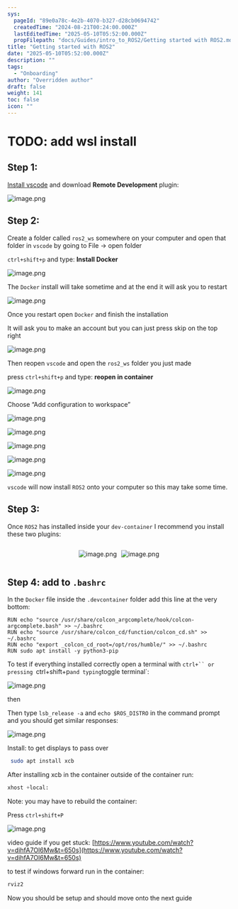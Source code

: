 ```yaml
---
sys:
  pageId: "89e0a78c-4e2b-4070-b327-d28cb0694742"
  createdTime: "2024-08-21T00:24:00.000Z"
  lastEditedTime: "2025-05-10T05:52:00.000Z"
  propFilepath: "docs/Guides/intro_to_ROS2/Getting started with ROS2.md"
title: "Getting started with ROS2"
date: "2025-05-10T05:52:00.000Z"
description: ""
tags:
  - "Onboarding"
author: "Overridden author"
draft: false
weight: 141
toc: false
icon: ""
---
```


# TODO: add wsl install

## Step 1:

[Install vscode](https://code.visualstudio.com/download) and download **Remote Development** plugin:

![image.png](https://prod-files-secure.s3.us-west-2.amazonaws.com/d518164a-d88e-44d1-a4ee-3adb3bd8bce0/efb52993-1881-4a40-b95e-6f020334f022/image.png?X-Amz-Algorithm=AWS4-HMAC-SHA256&X-Amz-Content-Sha256=UNSIGNED-PAYLOAD&X-Amz-Credential=ASIAZI2LB466WDBZZHZE%2F20250623%2Fus-west-2%2Fs3%2Faws4_request&X-Amz-Date=20250623T061423Z&X-Amz-Expires=3600&X-Amz-Security-Token=IQoJb3JpZ2luX2VjEBUaCXVzLXdlc3QtMiJHMEUCIHigWeeGH5nrTnfhDYHwxImRDsWvleiEwxSuLI3zIwEcAiEA2FHFG3tPR8Ud3BGy7XF0vJtCw1lJ89ha9azG8HCbQYcqiAQI%2Fv%2F%2F%2F%2F%2F%2F%2F%2F%2F%2FARAAGgw2Mzc0MjMxODM4MDUiDAoHgd5Tpnp8dsOChyrcAxhj2bwPD5idl7%2FQOo3Vq2z%2F2tchL1hyL4ayT3q0bc8dpWDYhi5wymHCjItIow%2FmbvH2wIl3aiqSV4p5hiQ1e4aY36SDxmdwkkfKowTJegy%2F4ERy5t24nScHBBlevbkAOF2Evh8K%2BVZheg6OfKj1YmNo4ywx6pp2RAJIRk1iQW69j3cT3jy5b9TAxBHJwncUouZY2ZFcXbgqhN2bZAi5S7e4wPW8pLCMhBiGVISvmA721Jah3oHO1uABmIyJN7eVsmi%2FW3tGMIKNN4VbWo4E5RkVCeNYfTXEtsi%2FnA%2FFtFAff%2FI9eaghS5BrgXnjYfU%2FpIN5ERnYNlogNeVMkUJekbipTMaaimZzwzN1f1p9tF5205R3weOatjBetkGtKfeVdvW2vbDQj6sEXdxByKJupmTWlv5VEWioBB96MAxBuVqdEm2KlxCk1Q8eL3e9UeMq%2Ba%2F8LVVK1zZNOxZFDU%2FtG73JSDyJwYiBmGpcbNFg8ze7cywLLsErLZ44iXLrOo1LQ5tDF99iZYntshcPyvmYs5OEoHj8r4y%2FoRfCmPUqyE0x04xMS20PKunoERcZnVAPWOsJz2btgGP10IwGaHinV%2B43u0nnWkhgD8%2F4qIzIezDngrmA2EXkylmWAXjqMIOv48IGOqUBDydPBSc4V8nim4jHQxsJQxlExlSOJcsovSRIk8qaJ%2F7ks7svWSVYqj3uVBkXxnlWw%2FyOj25a6v8RnxUDLyWvvmkB%2FdoxEFMMMHyfBY9tNO3Bmyhi3kaCuN6zwrDifg0byBIwUwvWJb36j4IqjK1q6IZcVWzpC7sq%2FK06kyUVrvkzVrXU78xzTNR9llSJ25YAnzCUsk5COsI3E7yCv0ZxQSLeF%2Bed&X-Amz-Signature=0a918525cef90882447646dc49cc01394472e16976c79fff0825fed732ca2ec2&X-Amz-SignedHeaders=host&x-amz-checksum-mode=ENABLED&x-id=GetObject)

## Step 2:

Create a folder called `ros2_ws` somewhere on your computer and open that folder in `vscode` by going to File → open folder 

`ctrl+shift+p` and type: **Install Docker**

![image.png](https://prod-files-secure.s3.us-west-2.amazonaws.com/d518164a-d88e-44d1-a4ee-3adb3bd8bce0/2269dc0e-1cd5-47ff-bceb-c04ad9b2eab0/image.png?X-Amz-Algorithm=AWS4-HMAC-SHA256&X-Amz-Content-Sha256=UNSIGNED-PAYLOAD&X-Amz-Credential=ASIAZI2LB466WDBZZHZE%2F20250623%2Fus-west-2%2Fs3%2Faws4_request&X-Amz-Date=20250623T061423Z&X-Amz-Expires=3600&X-Amz-Security-Token=IQoJb3JpZ2luX2VjEBUaCXVzLXdlc3QtMiJHMEUCIHigWeeGH5nrTnfhDYHwxImRDsWvleiEwxSuLI3zIwEcAiEA2FHFG3tPR8Ud3BGy7XF0vJtCw1lJ89ha9azG8HCbQYcqiAQI%2Fv%2F%2F%2F%2F%2F%2F%2F%2F%2F%2FARAAGgw2Mzc0MjMxODM4MDUiDAoHgd5Tpnp8dsOChyrcAxhj2bwPD5idl7%2FQOo3Vq2z%2F2tchL1hyL4ayT3q0bc8dpWDYhi5wymHCjItIow%2FmbvH2wIl3aiqSV4p5hiQ1e4aY36SDxmdwkkfKowTJegy%2F4ERy5t24nScHBBlevbkAOF2Evh8K%2BVZheg6OfKj1YmNo4ywx6pp2RAJIRk1iQW69j3cT3jy5b9TAxBHJwncUouZY2ZFcXbgqhN2bZAi5S7e4wPW8pLCMhBiGVISvmA721Jah3oHO1uABmIyJN7eVsmi%2FW3tGMIKNN4VbWo4E5RkVCeNYfTXEtsi%2FnA%2FFtFAff%2FI9eaghS5BrgXnjYfU%2FpIN5ERnYNlogNeVMkUJekbipTMaaimZzwzN1f1p9tF5205R3weOatjBetkGtKfeVdvW2vbDQj6sEXdxByKJupmTWlv5VEWioBB96MAxBuVqdEm2KlxCk1Q8eL3e9UeMq%2Ba%2F8LVVK1zZNOxZFDU%2FtG73JSDyJwYiBmGpcbNFg8ze7cywLLsErLZ44iXLrOo1LQ5tDF99iZYntshcPyvmYs5OEoHj8r4y%2FoRfCmPUqyE0x04xMS20PKunoERcZnVAPWOsJz2btgGP10IwGaHinV%2B43u0nnWkhgD8%2F4qIzIezDngrmA2EXkylmWAXjqMIOv48IGOqUBDydPBSc4V8nim4jHQxsJQxlExlSOJcsovSRIk8qaJ%2F7ks7svWSVYqj3uVBkXxnlWw%2FyOj25a6v8RnxUDLyWvvmkB%2FdoxEFMMMHyfBY9tNO3Bmyhi3kaCuN6zwrDifg0byBIwUwvWJb36j4IqjK1q6IZcVWzpC7sq%2FK06kyUVrvkzVrXU78xzTNR9llSJ25YAnzCUsk5COsI3E7yCv0ZxQSLeF%2Bed&X-Amz-Signature=67356c3fe523f5ed13cc2b73c5fdd6faa348d44ecdad613ec1911bf74b9476a4&X-Amz-SignedHeaders=host&x-amz-checksum-mode=ENABLED&x-id=GetObject)

The `Docker` install will take sometime and at the end it will ask you to restart

![image.png](https://prod-files-secure.s3.us-west-2.amazonaws.com/d518164a-d88e-44d1-a4ee-3adb3bd8bce0/ed233f78-be33-4b1f-b89c-9c346c0e961e/image.png?X-Amz-Algorithm=AWS4-HMAC-SHA256&X-Amz-Content-Sha256=UNSIGNED-PAYLOAD&X-Amz-Credential=ASIAZI2LB466WDBZZHZE%2F20250623%2Fus-west-2%2Fs3%2Faws4_request&X-Amz-Date=20250623T061423Z&X-Amz-Expires=3600&X-Amz-Security-Token=IQoJb3JpZ2luX2VjEBUaCXVzLXdlc3QtMiJHMEUCIHigWeeGH5nrTnfhDYHwxImRDsWvleiEwxSuLI3zIwEcAiEA2FHFG3tPR8Ud3BGy7XF0vJtCw1lJ89ha9azG8HCbQYcqiAQI%2Fv%2F%2F%2F%2F%2F%2F%2F%2F%2F%2FARAAGgw2Mzc0MjMxODM4MDUiDAoHgd5Tpnp8dsOChyrcAxhj2bwPD5idl7%2FQOo3Vq2z%2F2tchL1hyL4ayT3q0bc8dpWDYhi5wymHCjItIow%2FmbvH2wIl3aiqSV4p5hiQ1e4aY36SDxmdwkkfKowTJegy%2F4ERy5t24nScHBBlevbkAOF2Evh8K%2BVZheg6OfKj1YmNo4ywx6pp2RAJIRk1iQW69j3cT3jy5b9TAxBHJwncUouZY2ZFcXbgqhN2bZAi5S7e4wPW8pLCMhBiGVISvmA721Jah3oHO1uABmIyJN7eVsmi%2FW3tGMIKNN4VbWo4E5RkVCeNYfTXEtsi%2FnA%2FFtFAff%2FI9eaghS5BrgXnjYfU%2FpIN5ERnYNlogNeVMkUJekbipTMaaimZzwzN1f1p9tF5205R3weOatjBetkGtKfeVdvW2vbDQj6sEXdxByKJupmTWlv5VEWioBB96MAxBuVqdEm2KlxCk1Q8eL3e9UeMq%2Ba%2F8LVVK1zZNOxZFDU%2FtG73JSDyJwYiBmGpcbNFg8ze7cywLLsErLZ44iXLrOo1LQ5tDF99iZYntshcPyvmYs5OEoHj8r4y%2FoRfCmPUqyE0x04xMS20PKunoERcZnVAPWOsJz2btgGP10IwGaHinV%2B43u0nnWkhgD8%2F4qIzIezDngrmA2EXkylmWAXjqMIOv48IGOqUBDydPBSc4V8nim4jHQxsJQxlExlSOJcsovSRIk8qaJ%2F7ks7svWSVYqj3uVBkXxnlWw%2FyOj25a6v8RnxUDLyWvvmkB%2FdoxEFMMMHyfBY9tNO3Bmyhi3kaCuN6zwrDifg0byBIwUwvWJb36j4IqjK1q6IZcVWzpC7sq%2FK06kyUVrvkzVrXU78xzTNR9llSJ25YAnzCUsk5COsI3E7yCv0ZxQSLeF%2Bed&X-Amz-Signature=4549fafa33cfff6512cf5f58601d38c26ec43a7975b99f92d167033197fe690f&X-Amz-SignedHeaders=host&x-amz-checksum-mode=ENABLED&x-id=GetObject)

Once you restart open `Docker` and finish the installation

It will ask you to make an account but you can just press skip on the top right

![image.png](https://prod-files-secure.s3.us-west-2.amazonaws.com/d518164a-d88e-44d1-a4ee-3adb3bd8bce0/21010ad9-1659-4fd9-9f59-9932a09b2a3d/image.png?X-Amz-Algorithm=AWS4-HMAC-SHA256&X-Amz-Content-Sha256=UNSIGNED-PAYLOAD&X-Amz-Credential=ASIAZI2LB466WDBZZHZE%2F20250623%2Fus-west-2%2Fs3%2Faws4_request&X-Amz-Date=20250623T061423Z&X-Amz-Expires=3600&X-Amz-Security-Token=IQoJb3JpZ2luX2VjEBUaCXVzLXdlc3QtMiJHMEUCIHigWeeGH5nrTnfhDYHwxImRDsWvleiEwxSuLI3zIwEcAiEA2FHFG3tPR8Ud3BGy7XF0vJtCw1lJ89ha9azG8HCbQYcqiAQI%2Fv%2F%2F%2F%2F%2F%2F%2F%2F%2F%2FARAAGgw2Mzc0MjMxODM4MDUiDAoHgd5Tpnp8dsOChyrcAxhj2bwPD5idl7%2FQOo3Vq2z%2F2tchL1hyL4ayT3q0bc8dpWDYhi5wymHCjItIow%2FmbvH2wIl3aiqSV4p5hiQ1e4aY36SDxmdwkkfKowTJegy%2F4ERy5t24nScHBBlevbkAOF2Evh8K%2BVZheg6OfKj1YmNo4ywx6pp2RAJIRk1iQW69j3cT3jy5b9TAxBHJwncUouZY2ZFcXbgqhN2bZAi5S7e4wPW8pLCMhBiGVISvmA721Jah3oHO1uABmIyJN7eVsmi%2FW3tGMIKNN4VbWo4E5RkVCeNYfTXEtsi%2FnA%2FFtFAff%2FI9eaghS5BrgXnjYfU%2FpIN5ERnYNlogNeVMkUJekbipTMaaimZzwzN1f1p9tF5205R3weOatjBetkGtKfeVdvW2vbDQj6sEXdxByKJupmTWlv5VEWioBB96MAxBuVqdEm2KlxCk1Q8eL3e9UeMq%2Ba%2F8LVVK1zZNOxZFDU%2FtG73JSDyJwYiBmGpcbNFg8ze7cywLLsErLZ44iXLrOo1LQ5tDF99iZYntshcPyvmYs5OEoHj8r4y%2FoRfCmPUqyE0x04xMS20PKunoERcZnVAPWOsJz2btgGP10IwGaHinV%2B43u0nnWkhgD8%2F4qIzIezDngrmA2EXkylmWAXjqMIOv48IGOqUBDydPBSc4V8nim4jHQxsJQxlExlSOJcsovSRIk8qaJ%2F7ks7svWSVYqj3uVBkXxnlWw%2FyOj25a6v8RnxUDLyWvvmkB%2FdoxEFMMMHyfBY9tNO3Bmyhi3kaCuN6zwrDifg0byBIwUwvWJb36j4IqjK1q6IZcVWzpC7sq%2FK06kyUVrvkzVrXU78xzTNR9llSJ25YAnzCUsk5COsI3E7yCv0ZxQSLeF%2Bed&X-Amz-Signature=bbb6d5779ba059185457d64617bd37d9d666ec695d706bbdc5319033dfecdd03&X-Amz-SignedHeaders=host&x-amz-checksum-mode=ENABLED&x-id=GetObject)

Then reopen `vscode` and open the `ros2_ws` folder you just made

press `ctrl+shift+p` and type: **reopen in container**

![image.png](https://prod-files-secure.s3.us-west-2.amazonaws.com/d518164a-d88e-44d1-a4ee-3adb3bd8bce0/4e93b8c2-41ad-488c-8095-c74205196118/image.png?X-Amz-Algorithm=AWS4-HMAC-SHA256&X-Amz-Content-Sha256=UNSIGNED-PAYLOAD&X-Amz-Credential=ASIAZI2LB466WDBZZHZE%2F20250623%2Fus-west-2%2Fs3%2Faws4_request&X-Amz-Date=20250623T061423Z&X-Amz-Expires=3600&X-Amz-Security-Token=IQoJb3JpZ2luX2VjEBUaCXVzLXdlc3QtMiJHMEUCIHigWeeGH5nrTnfhDYHwxImRDsWvleiEwxSuLI3zIwEcAiEA2FHFG3tPR8Ud3BGy7XF0vJtCw1lJ89ha9azG8HCbQYcqiAQI%2Fv%2F%2F%2F%2F%2F%2F%2F%2F%2F%2FARAAGgw2Mzc0MjMxODM4MDUiDAoHgd5Tpnp8dsOChyrcAxhj2bwPD5idl7%2FQOo3Vq2z%2F2tchL1hyL4ayT3q0bc8dpWDYhi5wymHCjItIow%2FmbvH2wIl3aiqSV4p5hiQ1e4aY36SDxmdwkkfKowTJegy%2F4ERy5t24nScHBBlevbkAOF2Evh8K%2BVZheg6OfKj1YmNo4ywx6pp2RAJIRk1iQW69j3cT3jy5b9TAxBHJwncUouZY2ZFcXbgqhN2bZAi5S7e4wPW8pLCMhBiGVISvmA721Jah3oHO1uABmIyJN7eVsmi%2FW3tGMIKNN4VbWo4E5RkVCeNYfTXEtsi%2FnA%2FFtFAff%2FI9eaghS5BrgXnjYfU%2FpIN5ERnYNlogNeVMkUJekbipTMaaimZzwzN1f1p9tF5205R3weOatjBetkGtKfeVdvW2vbDQj6sEXdxByKJupmTWlv5VEWioBB96MAxBuVqdEm2KlxCk1Q8eL3e9UeMq%2Ba%2F8LVVK1zZNOxZFDU%2FtG73JSDyJwYiBmGpcbNFg8ze7cywLLsErLZ44iXLrOo1LQ5tDF99iZYntshcPyvmYs5OEoHj8r4y%2FoRfCmPUqyE0x04xMS20PKunoERcZnVAPWOsJz2btgGP10IwGaHinV%2B43u0nnWkhgD8%2F4qIzIezDngrmA2EXkylmWAXjqMIOv48IGOqUBDydPBSc4V8nim4jHQxsJQxlExlSOJcsovSRIk8qaJ%2F7ks7svWSVYqj3uVBkXxnlWw%2FyOj25a6v8RnxUDLyWvvmkB%2FdoxEFMMMHyfBY9tNO3Bmyhi3kaCuN6zwrDifg0byBIwUwvWJb36j4IqjK1q6IZcVWzpC7sq%2FK06kyUVrvkzVrXU78xzTNR9llSJ25YAnzCUsk5COsI3E7yCv0ZxQSLeF%2Bed&X-Amz-Signature=4a3660db58d00ce3209ecaaefe4cb0d9e0765cda1fdfd21de7837428095e78cb&X-Amz-SignedHeaders=host&x-amz-checksum-mode=ENABLED&x-id=GetObject)

Choose “Add configuration to workspace”

![image.png](https://prod-files-secure.s3.us-west-2.amazonaws.com/d518164a-d88e-44d1-a4ee-3adb3bd8bce0/9560b282-5060-4989-ba37-97e7b2c22476/image.png?X-Amz-Algorithm=AWS4-HMAC-SHA256&X-Amz-Content-Sha256=UNSIGNED-PAYLOAD&X-Amz-Credential=ASIAZI2LB466WDBZZHZE%2F20250623%2Fus-west-2%2Fs3%2Faws4_request&X-Amz-Date=20250623T061423Z&X-Amz-Expires=3600&X-Amz-Security-Token=IQoJb3JpZ2luX2VjEBUaCXVzLXdlc3QtMiJHMEUCIHigWeeGH5nrTnfhDYHwxImRDsWvleiEwxSuLI3zIwEcAiEA2FHFG3tPR8Ud3BGy7XF0vJtCw1lJ89ha9azG8HCbQYcqiAQI%2Fv%2F%2F%2F%2F%2F%2F%2F%2F%2F%2FARAAGgw2Mzc0MjMxODM4MDUiDAoHgd5Tpnp8dsOChyrcAxhj2bwPD5idl7%2FQOo3Vq2z%2F2tchL1hyL4ayT3q0bc8dpWDYhi5wymHCjItIow%2FmbvH2wIl3aiqSV4p5hiQ1e4aY36SDxmdwkkfKowTJegy%2F4ERy5t24nScHBBlevbkAOF2Evh8K%2BVZheg6OfKj1YmNo4ywx6pp2RAJIRk1iQW69j3cT3jy5b9TAxBHJwncUouZY2ZFcXbgqhN2bZAi5S7e4wPW8pLCMhBiGVISvmA721Jah3oHO1uABmIyJN7eVsmi%2FW3tGMIKNN4VbWo4E5RkVCeNYfTXEtsi%2FnA%2FFtFAff%2FI9eaghS5BrgXnjYfU%2FpIN5ERnYNlogNeVMkUJekbipTMaaimZzwzN1f1p9tF5205R3weOatjBetkGtKfeVdvW2vbDQj6sEXdxByKJupmTWlv5VEWioBB96MAxBuVqdEm2KlxCk1Q8eL3e9UeMq%2Ba%2F8LVVK1zZNOxZFDU%2FtG73JSDyJwYiBmGpcbNFg8ze7cywLLsErLZ44iXLrOo1LQ5tDF99iZYntshcPyvmYs5OEoHj8r4y%2FoRfCmPUqyE0x04xMS20PKunoERcZnVAPWOsJz2btgGP10IwGaHinV%2B43u0nnWkhgD8%2F4qIzIezDngrmA2EXkylmWAXjqMIOv48IGOqUBDydPBSc4V8nim4jHQxsJQxlExlSOJcsovSRIk8qaJ%2F7ks7svWSVYqj3uVBkXxnlWw%2FyOj25a6v8RnxUDLyWvvmkB%2FdoxEFMMMHyfBY9tNO3Bmyhi3kaCuN6zwrDifg0byBIwUwvWJb36j4IqjK1q6IZcVWzpC7sq%2FK06kyUVrvkzVrXU78xzTNR9llSJ25YAnzCUsk5COsI3E7yCv0ZxQSLeF%2Bed&X-Amz-Signature=64ed0bafe1bf2ee56035b85dc578139ea05df6c10b71947a1bd2e6f48eae9468&X-Amz-SignedHeaders=host&x-amz-checksum-mode=ENABLED&x-id=GetObject)

![image.png](https://prod-files-secure.s3.us-west-2.amazonaws.com/d518164a-d88e-44d1-a4ee-3adb3bd8bce0/2ee63f81-886b-48e8-a553-dc6e5eac99e4/image.png?X-Amz-Algorithm=AWS4-HMAC-SHA256&X-Amz-Content-Sha256=UNSIGNED-PAYLOAD&X-Amz-Credential=ASIAZI2LB466WDBZZHZE%2F20250623%2Fus-west-2%2Fs3%2Faws4_request&X-Amz-Date=20250623T061423Z&X-Amz-Expires=3600&X-Amz-Security-Token=IQoJb3JpZ2luX2VjEBUaCXVzLXdlc3QtMiJHMEUCIHigWeeGH5nrTnfhDYHwxImRDsWvleiEwxSuLI3zIwEcAiEA2FHFG3tPR8Ud3BGy7XF0vJtCw1lJ89ha9azG8HCbQYcqiAQI%2Fv%2F%2F%2F%2F%2F%2F%2F%2F%2F%2FARAAGgw2Mzc0MjMxODM4MDUiDAoHgd5Tpnp8dsOChyrcAxhj2bwPD5idl7%2FQOo3Vq2z%2F2tchL1hyL4ayT3q0bc8dpWDYhi5wymHCjItIow%2FmbvH2wIl3aiqSV4p5hiQ1e4aY36SDxmdwkkfKowTJegy%2F4ERy5t24nScHBBlevbkAOF2Evh8K%2BVZheg6OfKj1YmNo4ywx6pp2RAJIRk1iQW69j3cT3jy5b9TAxBHJwncUouZY2ZFcXbgqhN2bZAi5S7e4wPW8pLCMhBiGVISvmA721Jah3oHO1uABmIyJN7eVsmi%2FW3tGMIKNN4VbWo4E5RkVCeNYfTXEtsi%2FnA%2FFtFAff%2FI9eaghS5BrgXnjYfU%2FpIN5ERnYNlogNeVMkUJekbipTMaaimZzwzN1f1p9tF5205R3weOatjBetkGtKfeVdvW2vbDQj6sEXdxByKJupmTWlv5VEWioBB96MAxBuVqdEm2KlxCk1Q8eL3e9UeMq%2Ba%2F8LVVK1zZNOxZFDU%2FtG73JSDyJwYiBmGpcbNFg8ze7cywLLsErLZ44iXLrOo1LQ5tDF99iZYntshcPyvmYs5OEoHj8r4y%2FoRfCmPUqyE0x04xMS20PKunoERcZnVAPWOsJz2btgGP10IwGaHinV%2B43u0nnWkhgD8%2F4qIzIezDngrmA2EXkylmWAXjqMIOv48IGOqUBDydPBSc4V8nim4jHQxsJQxlExlSOJcsovSRIk8qaJ%2F7ks7svWSVYqj3uVBkXxnlWw%2FyOj25a6v8RnxUDLyWvvmkB%2FdoxEFMMMHyfBY9tNO3Bmyhi3kaCuN6zwrDifg0byBIwUwvWJb36j4IqjK1q6IZcVWzpC7sq%2FK06kyUVrvkzVrXU78xzTNR9llSJ25YAnzCUsk5COsI3E7yCv0ZxQSLeF%2Bed&X-Amz-Signature=d6d6df4346e5afb1d169bc4af1da5042c0d00e27f3b83c081087a3f2ce37259b&X-Amz-SignedHeaders=host&x-amz-checksum-mode=ENABLED&x-id=GetObject)

![image.png](https://prod-files-secure.s3.us-west-2.amazonaws.com/d518164a-d88e-44d1-a4ee-3adb3bd8bce0/ae1580b2-b048-407e-aed9-b584224a7a04/image.png?X-Amz-Algorithm=AWS4-HMAC-SHA256&X-Amz-Content-Sha256=UNSIGNED-PAYLOAD&X-Amz-Credential=ASIAZI2LB466WDBZZHZE%2F20250623%2Fus-west-2%2Fs3%2Faws4_request&X-Amz-Date=20250623T061423Z&X-Amz-Expires=3600&X-Amz-Security-Token=IQoJb3JpZ2luX2VjEBUaCXVzLXdlc3QtMiJHMEUCIHigWeeGH5nrTnfhDYHwxImRDsWvleiEwxSuLI3zIwEcAiEA2FHFG3tPR8Ud3BGy7XF0vJtCw1lJ89ha9azG8HCbQYcqiAQI%2Fv%2F%2F%2F%2F%2F%2F%2F%2F%2F%2FARAAGgw2Mzc0MjMxODM4MDUiDAoHgd5Tpnp8dsOChyrcAxhj2bwPD5idl7%2FQOo3Vq2z%2F2tchL1hyL4ayT3q0bc8dpWDYhi5wymHCjItIow%2FmbvH2wIl3aiqSV4p5hiQ1e4aY36SDxmdwkkfKowTJegy%2F4ERy5t24nScHBBlevbkAOF2Evh8K%2BVZheg6OfKj1YmNo4ywx6pp2RAJIRk1iQW69j3cT3jy5b9TAxBHJwncUouZY2ZFcXbgqhN2bZAi5S7e4wPW8pLCMhBiGVISvmA721Jah3oHO1uABmIyJN7eVsmi%2FW3tGMIKNN4VbWo4E5RkVCeNYfTXEtsi%2FnA%2FFtFAff%2FI9eaghS5BrgXnjYfU%2FpIN5ERnYNlogNeVMkUJekbipTMaaimZzwzN1f1p9tF5205R3weOatjBetkGtKfeVdvW2vbDQj6sEXdxByKJupmTWlv5VEWioBB96MAxBuVqdEm2KlxCk1Q8eL3e9UeMq%2Ba%2F8LVVK1zZNOxZFDU%2FtG73JSDyJwYiBmGpcbNFg8ze7cywLLsErLZ44iXLrOo1LQ5tDF99iZYntshcPyvmYs5OEoHj8r4y%2FoRfCmPUqyE0x04xMS20PKunoERcZnVAPWOsJz2btgGP10IwGaHinV%2B43u0nnWkhgD8%2F4qIzIezDngrmA2EXkylmWAXjqMIOv48IGOqUBDydPBSc4V8nim4jHQxsJQxlExlSOJcsovSRIk8qaJ%2F7ks7svWSVYqj3uVBkXxnlWw%2FyOj25a6v8RnxUDLyWvvmkB%2FdoxEFMMMHyfBY9tNO3Bmyhi3kaCuN6zwrDifg0byBIwUwvWJb36j4IqjK1q6IZcVWzpC7sq%2FK06kyUVrvkzVrXU78xzTNR9llSJ25YAnzCUsk5COsI3E7yCv0ZxQSLeF%2Bed&X-Amz-Signature=ea8f009b1fff08c0dd6c92ee77cce9690dc989c1594d0eaf0b94d2b1c31c8827&X-Amz-SignedHeaders=host&x-amz-checksum-mode=ENABLED&x-id=GetObject)

![image.png](https://prod-files-secure.s3.us-west-2.amazonaws.com/d518164a-d88e-44d1-a4ee-3adb3bd8bce0/53255b28-f75e-430f-b9e3-c0ac8577e42b/image.png?X-Amz-Algorithm=AWS4-HMAC-SHA256&X-Amz-Content-Sha256=UNSIGNED-PAYLOAD&X-Amz-Credential=ASIAZI2LB466WDBZZHZE%2F20250623%2Fus-west-2%2Fs3%2Faws4_request&X-Amz-Date=20250623T061423Z&X-Amz-Expires=3600&X-Amz-Security-Token=IQoJb3JpZ2luX2VjEBUaCXVzLXdlc3QtMiJHMEUCIHigWeeGH5nrTnfhDYHwxImRDsWvleiEwxSuLI3zIwEcAiEA2FHFG3tPR8Ud3BGy7XF0vJtCw1lJ89ha9azG8HCbQYcqiAQI%2Fv%2F%2F%2F%2F%2F%2F%2F%2F%2F%2FARAAGgw2Mzc0MjMxODM4MDUiDAoHgd5Tpnp8dsOChyrcAxhj2bwPD5idl7%2FQOo3Vq2z%2F2tchL1hyL4ayT3q0bc8dpWDYhi5wymHCjItIow%2FmbvH2wIl3aiqSV4p5hiQ1e4aY36SDxmdwkkfKowTJegy%2F4ERy5t24nScHBBlevbkAOF2Evh8K%2BVZheg6OfKj1YmNo4ywx6pp2RAJIRk1iQW69j3cT3jy5b9TAxBHJwncUouZY2ZFcXbgqhN2bZAi5S7e4wPW8pLCMhBiGVISvmA721Jah3oHO1uABmIyJN7eVsmi%2FW3tGMIKNN4VbWo4E5RkVCeNYfTXEtsi%2FnA%2FFtFAff%2FI9eaghS5BrgXnjYfU%2FpIN5ERnYNlogNeVMkUJekbipTMaaimZzwzN1f1p9tF5205R3weOatjBetkGtKfeVdvW2vbDQj6sEXdxByKJupmTWlv5VEWioBB96MAxBuVqdEm2KlxCk1Q8eL3e9UeMq%2Ba%2F8LVVK1zZNOxZFDU%2FtG73JSDyJwYiBmGpcbNFg8ze7cywLLsErLZ44iXLrOo1LQ5tDF99iZYntshcPyvmYs5OEoHj8r4y%2FoRfCmPUqyE0x04xMS20PKunoERcZnVAPWOsJz2btgGP10IwGaHinV%2B43u0nnWkhgD8%2F4qIzIezDngrmA2EXkylmWAXjqMIOv48IGOqUBDydPBSc4V8nim4jHQxsJQxlExlSOJcsovSRIk8qaJ%2F7ks7svWSVYqj3uVBkXxnlWw%2FyOj25a6v8RnxUDLyWvvmkB%2FdoxEFMMMHyfBY9tNO3Bmyhi3kaCuN6zwrDifg0byBIwUwvWJb36j4IqjK1q6IZcVWzpC7sq%2FK06kyUVrvkzVrXU78xzTNR9llSJ25YAnzCUsk5COsI3E7yCv0ZxQSLeF%2Bed&X-Amz-Signature=0a56a95037068245dabd4c26bd5a6963ed82dbc013e040dbb87ef6717539f8b7&X-Amz-SignedHeaders=host&x-amz-checksum-mode=ENABLED&x-id=GetObject)

![image.png](https://prod-files-secure.s3.us-west-2.amazonaws.com/d518164a-d88e-44d1-a4ee-3adb3bd8bce0/7c562767-5af9-4ffb-97d1-327bcdf4ee00/image.png?X-Amz-Algorithm=AWS4-HMAC-SHA256&X-Amz-Content-Sha256=UNSIGNED-PAYLOAD&X-Amz-Credential=ASIAZI2LB466WDBZZHZE%2F20250623%2Fus-west-2%2Fs3%2Faws4_request&X-Amz-Date=20250623T061423Z&X-Amz-Expires=3600&X-Amz-Security-Token=IQoJb3JpZ2luX2VjEBUaCXVzLXdlc3QtMiJHMEUCIHigWeeGH5nrTnfhDYHwxImRDsWvleiEwxSuLI3zIwEcAiEA2FHFG3tPR8Ud3BGy7XF0vJtCw1lJ89ha9azG8HCbQYcqiAQI%2Fv%2F%2F%2F%2F%2F%2F%2F%2F%2F%2FARAAGgw2Mzc0MjMxODM4MDUiDAoHgd5Tpnp8dsOChyrcAxhj2bwPD5idl7%2FQOo3Vq2z%2F2tchL1hyL4ayT3q0bc8dpWDYhi5wymHCjItIow%2FmbvH2wIl3aiqSV4p5hiQ1e4aY36SDxmdwkkfKowTJegy%2F4ERy5t24nScHBBlevbkAOF2Evh8K%2BVZheg6OfKj1YmNo4ywx6pp2RAJIRk1iQW69j3cT3jy5b9TAxBHJwncUouZY2ZFcXbgqhN2bZAi5S7e4wPW8pLCMhBiGVISvmA721Jah3oHO1uABmIyJN7eVsmi%2FW3tGMIKNN4VbWo4E5RkVCeNYfTXEtsi%2FnA%2FFtFAff%2FI9eaghS5BrgXnjYfU%2FpIN5ERnYNlogNeVMkUJekbipTMaaimZzwzN1f1p9tF5205R3weOatjBetkGtKfeVdvW2vbDQj6sEXdxByKJupmTWlv5VEWioBB96MAxBuVqdEm2KlxCk1Q8eL3e9UeMq%2Ba%2F8LVVK1zZNOxZFDU%2FtG73JSDyJwYiBmGpcbNFg8ze7cywLLsErLZ44iXLrOo1LQ5tDF99iZYntshcPyvmYs5OEoHj8r4y%2FoRfCmPUqyE0x04xMS20PKunoERcZnVAPWOsJz2btgGP10IwGaHinV%2B43u0nnWkhgD8%2F4qIzIezDngrmA2EXkylmWAXjqMIOv48IGOqUBDydPBSc4V8nim4jHQxsJQxlExlSOJcsovSRIk8qaJ%2F7ks7svWSVYqj3uVBkXxnlWw%2FyOj25a6v8RnxUDLyWvvmkB%2FdoxEFMMMHyfBY9tNO3Bmyhi3kaCuN6zwrDifg0byBIwUwvWJb36j4IqjK1q6IZcVWzpC7sq%2FK06kyUVrvkzVrXU78xzTNR9llSJ25YAnzCUsk5COsI3E7yCv0ZxQSLeF%2Bed&X-Amz-Signature=0f13180229a50b6ad2c8deae92d7dd0913974b3e1d921d9ab644be9d7180a9e4&X-Amz-SignedHeaders=host&x-amz-checksum-mode=ENABLED&x-id=GetObject)

`vscode` will now install `ROS2` onto your computer so this may take some time.

## Step 3:

Once `ROS2` has installed inside your `dev-container` I recommend you install these two plugins:

<div style="display: flex;flex-direction: row; column-gap:10px; max-width: 630px;justify-content: center;">
<div>

![image.png](https://prod-files-secure.s3.us-west-2.amazonaws.com/d518164a-d88e-44d1-a4ee-3adb3bd8bce0/3fc3d550-5a54-4ba1-ba6b-faa01cdb7369/image.png?X-Amz-Algorithm=AWS4-HMAC-SHA256&X-Amz-Content-Sha256=UNSIGNED-PAYLOAD&X-Amz-Credential=ASIAZI2LB466QTXYTMOW%2F20250623%2Fus-west-2%2Fs3%2Faws4_request&X-Amz-Date=20250623T061424Z&X-Amz-Expires=3600&X-Amz-Security-Token=IQoJb3JpZ2luX2VjEBUaCXVzLXdlc3QtMiJIMEYCIQC6rGX9OckCYlLa6S7ZX5lwe%2F88OtkzFQPjnUqJoIig7wIhAKVOnY2h7vUzy4X1YmAqfB0YNeh71H7SUdzB7lPi0BbdKogECP7%2F%2F%2F%2F%2F%2F%2F%2F%2F%2FwEQABoMNjM3NDIzMTgzODA1IgxKW344AlE29Hr9wBMq3ANtRjDmNXcwxOMsQCNT42mCY%2F8VUYf8t8A2kt0XLVshf7XW%2BkmGRt6qxKSka8P1EBNGofKpJ6yX85giGNfg9CNlIVyzT9savFuyfrfAFLQO5OSQc2owrLjGf2YcUKubWCDcy41zpvd6m6rmojJ%2BdK6H8IjAoReX8k3FOiQ11iPfmPo31EDPVwoE8hL1jpKNCUP3m8decFKOGN2HCmJs2oe0BdWY%2Bav%2Bijyz%2B%2B3YX%2B9k66G21vycfKSRgZ4KdIC3RolPCor8z3vys7dTWe5E4KsQzMtVBriHO6xn0Z8aIS49oDF8Nw3tyPUPRY10%2FBPPyrK62YjTdI1qtknFQkzhkmkYBZpl%2FoHtMMHpmDgaCVbJ86v2gTtas45udC8k0gQLXEDfsBYUKzLR0uIeO1IVd3SuK0uDWuV6kkZFTz8rPEJ8FjjS%2Bnpi7GqVS6gWKYkAMdfoRygw61Jy%2F3ckwN7svupxs0JRDjofYJ45q0y03VANhvoxHd9P1srxnMFk8wTebuw3TYEGMWcUf7lfeIkuV2QL1pIh7Bt9OturO3%2BRQinNWPhi7dy8XKEuyZT8fp1%2FoVnpciJho8vC3%2BlPxaflcCWoLKsuX9tm9W1RUtOFz%2FD4IcCstgz0zS44qeRl7jCiwOPCBjqkAdDbvaxLCMaCfxP9fy1e4WCjXvhzTDLC16hkkBkYQGEV6ddRqIlrEaL7Ts9PzMhAG5qzoT%2BMUoJpTNooNrepMk%2Bo8eEZdP2tFXTe7tDDxpNLE%2FhcSgRzFZJD%2BKJcDgotAUlBzfDniSFuvNW3Tcu%2Bvx7EvXkxJwlOIHylgX8Ao1XIxAusKD5ro98cY97NTsh2PfCadUE1oUISxxiz45vQkQuLsoIR&X-Amz-Signature=f344492b45484c6a173ee9a304af19ec790ba8bfe422a1e02212f2ae644a35ce&X-Amz-SignedHeaders=host&x-amz-checksum-mode=ENABLED&x-id=GetObject)

</div>
<div>

![image.png](https://prod-files-secure.s3.us-west-2.amazonaws.com/d518164a-d88e-44d1-a4ee-3adb3bd8bce0/d994cc66-13c2-4093-a5a3-f84cf4601a82/image.png?X-Amz-Algorithm=AWS4-HMAC-SHA256&X-Amz-Content-Sha256=UNSIGNED-PAYLOAD&X-Amz-Credential=ASIAZI2LB4667PEPAURU%2F20250623%2Fus-west-2%2Fs3%2Faws4_request&X-Amz-Date=20250623T061425Z&X-Amz-Expires=3600&X-Amz-Security-Token=IQoJb3JpZ2luX2VjEBUaCXVzLXdlc3QtMiJHMEUCIQCH0GFAhOhz9F8GUuSXYqiIJMQKY%2FuyvpquX2p%2BQ2EmhQIgcplCcrxrzGR8HU1jeaQEHGFXZ60RMtyFUZ4Cde%2BIP2EqiAQI%2Fv%2F%2F%2F%2F%2F%2F%2F%2F%2F%2FARAAGgw2Mzc0MjMxODM4MDUiDLcZ6Wxy%2FILcnSKgxircA19CKsL88K1wUgJ92EPTjKnFVS6xlsUEdfhVrTbsFs%2F48uCNq%2FK4V5DoRzdWgL0jMkJSXqbpyxmZnFiLzynRlw3UbuaXK7Y6AS3jJ59DvzIQpKA1litVuIz9QGW9ovR4us78fDmPERc85Lbp1Q7mgjNqMcNxYZM6%2FDBYVeCdvAJZMJS6UJzo18mnVBEBH5IUoljHIzaJ7wCOOueHJON%2BrVqb3cGapzi5OlaeaiIoKPyjCv9GE%2BeDTNSw74%2B7YWmrliRdx2INpxKP3JEYxjjsT5b6Zg55WlOv5Jb8KrQY9BBXTdIW5O8ME473yW2MrOHHMJgZcNByf940HahCwTXUtwmKNcP03jfh%2BzrvOrylXe8JSDV307dRVbpeavTe1cwdqaPF8QQmbx9IEfY9WwrRGBa%2B2yfNkdtAuO5%2F9T1bK0Tk1L%2FVoB4wzbdLNrIJO1yEHlEeBG8qplycH4bduC%2BBXnCXDErRV9mneett3Sg8h9po2Y0cloOv7pnfr9YayPFAmDfO%2BMoAY1uwg0TaQuJYYH0z8cHtWNCFz2r27CM6SdcM5PZERb4JUgp1iRW3f9mTUe1DxdmyBD67FSxQjqUmk2ie8KKE8wpxjI9EOCl6Z%2Bk01018RpbpBnLQgOUIMOyw48IGOqUBz%2FWWr3zklDdq9nMZtpFJy%2FhYcTafF7IOu2fIA1qZsj1BX9LOScPDnJJgSrANWzb6OhtJOICmpxR8uMGBorLX%2FNVQ36hS%2BY1jPJYWT%2Fr5sCqTUxd8c5%2Fl9FW9M79DXhYpDhN5oCtO41Ckt%2Fh8oI5XIdA7sE%2By1KaTYoXM3bg%2Fy2cB7u7lK4UhdkClNjKaC%2FXA7SNBmGmtz4wkIOI7rJzrdYfQlnNo&X-Amz-Signature=662246f6c9660265a7a02b017eacfef222fb79af239bd976f80447e621ef4f10&X-Amz-SignedHeaders=host&x-amz-checksum-mode=ENABLED&x-id=GetObject)

</div>
</div>

## Step 4: add to `.bashrc`

In the `Docker` file inside the `.devcontainer` folder add this line at the very bottom: 

```docker
RUN echo "source /usr/share/colcon_argcomplete/hook/colcon-argcomplete.bash" >> ~/.bashrc
RUN echo "source /usr/share/colcon_cd/function/colcon_cd.sh" >> ~/.bashrc
RUN echo "export _colcon_cd_root=/opt/ros/humble/" >> ~/.bashrc
RUN sudo apt install -y python3-pip 
```

To test if everything installed correctly open a terminal with `ctrl+`` or pressing `ctrl+shift+p` and typing `toggle terminal`:

![image.png](https://prod-files-secure.s3.us-west-2.amazonaws.com/d518164a-d88e-44d1-a4ee-3adb3bd8bce0/6a4943d8-b04e-4c02-9a58-775f3384d1a5/image.png?X-Amz-Algorithm=AWS4-HMAC-SHA256&X-Amz-Content-Sha256=UNSIGNED-PAYLOAD&X-Amz-Credential=ASIAZI2LB466WDBZZHZE%2F20250623%2Fus-west-2%2Fs3%2Faws4_request&X-Amz-Date=20250623T061423Z&X-Amz-Expires=3600&X-Amz-Security-Token=IQoJb3JpZ2luX2VjEBUaCXVzLXdlc3QtMiJHMEUCIHigWeeGH5nrTnfhDYHwxImRDsWvleiEwxSuLI3zIwEcAiEA2FHFG3tPR8Ud3BGy7XF0vJtCw1lJ89ha9azG8HCbQYcqiAQI%2Fv%2F%2F%2F%2F%2F%2F%2F%2F%2F%2FARAAGgw2Mzc0MjMxODM4MDUiDAoHgd5Tpnp8dsOChyrcAxhj2bwPD5idl7%2FQOo3Vq2z%2F2tchL1hyL4ayT3q0bc8dpWDYhi5wymHCjItIow%2FmbvH2wIl3aiqSV4p5hiQ1e4aY36SDxmdwkkfKowTJegy%2F4ERy5t24nScHBBlevbkAOF2Evh8K%2BVZheg6OfKj1YmNo4ywx6pp2RAJIRk1iQW69j3cT3jy5b9TAxBHJwncUouZY2ZFcXbgqhN2bZAi5S7e4wPW8pLCMhBiGVISvmA721Jah3oHO1uABmIyJN7eVsmi%2FW3tGMIKNN4VbWo4E5RkVCeNYfTXEtsi%2FnA%2FFtFAff%2FI9eaghS5BrgXnjYfU%2FpIN5ERnYNlogNeVMkUJekbipTMaaimZzwzN1f1p9tF5205R3weOatjBetkGtKfeVdvW2vbDQj6sEXdxByKJupmTWlv5VEWioBB96MAxBuVqdEm2KlxCk1Q8eL3e9UeMq%2Ba%2F8LVVK1zZNOxZFDU%2FtG73JSDyJwYiBmGpcbNFg8ze7cywLLsErLZ44iXLrOo1LQ5tDF99iZYntshcPyvmYs5OEoHj8r4y%2FoRfCmPUqyE0x04xMS20PKunoERcZnVAPWOsJz2btgGP10IwGaHinV%2B43u0nnWkhgD8%2F4qIzIezDngrmA2EXkylmWAXjqMIOv48IGOqUBDydPBSc4V8nim4jHQxsJQxlExlSOJcsovSRIk8qaJ%2F7ks7svWSVYqj3uVBkXxnlWw%2FyOj25a6v8RnxUDLyWvvmkB%2FdoxEFMMMHyfBY9tNO3Bmyhi3kaCuN6zwrDifg0byBIwUwvWJb36j4IqjK1q6IZcVWzpC7sq%2FK06kyUVrvkzVrXU78xzTNR9llSJ25YAnzCUsk5COsI3E7yCv0ZxQSLeF%2Bed&X-Amz-Signature=5165895574f4958a6394137d6e4a2f6f264e30616f861ceb21c9f0178c6e3bc5&X-Amz-SignedHeaders=host&x-amz-checksum-mode=ENABLED&x-id=GetObject)

then 

Then type `lsb_release -a` and `echo $ROS_DISTRO` in the command prompt and you should get similar responses:

![image.png](https://prod-files-secure.s3.us-west-2.amazonaws.com/d518164a-d88e-44d1-a4ee-3adb3bd8bce0/3e635dec-a805-4e85-8b9e-d000e5b71a4e/image.png?X-Amz-Algorithm=AWS4-HMAC-SHA256&X-Amz-Content-Sha256=UNSIGNED-PAYLOAD&X-Amz-Credential=ASIAZI2LB466WDBZZHZE%2F20250623%2Fus-west-2%2Fs3%2Faws4_request&X-Amz-Date=20250623T061423Z&X-Amz-Expires=3600&X-Amz-Security-Token=IQoJb3JpZ2luX2VjEBUaCXVzLXdlc3QtMiJHMEUCIHigWeeGH5nrTnfhDYHwxImRDsWvleiEwxSuLI3zIwEcAiEA2FHFG3tPR8Ud3BGy7XF0vJtCw1lJ89ha9azG8HCbQYcqiAQI%2Fv%2F%2F%2F%2F%2F%2F%2F%2F%2F%2FARAAGgw2Mzc0MjMxODM4MDUiDAoHgd5Tpnp8dsOChyrcAxhj2bwPD5idl7%2FQOo3Vq2z%2F2tchL1hyL4ayT3q0bc8dpWDYhi5wymHCjItIow%2FmbvH2wIl3aiqSV4p5hiQ1e4aY36SDxmdwkkfKowTJegy%2F4ERy5t24nScHBBlevbkAOF2Evh8K%2BVZheg6OfKj1YmNo4ywx6pp2RAJIRk1iQW69j3cT3jy5b9TAxBHJwncUouZY2ZFcXbgqhN2bZAi5S7e4wPW8pLCMhBiGVISvmA721Jah3oHO1uABmIyJN7eVsmi%2FW3tGMIKNN4VbWo4E5RkVCeNYfTXEtsi%2FnA%2FFtFAff%2FI9eaghS5BrgXnjYfU%2FpIN5ERnYNlogNeVMkUJekbipTMaaimZzwzN1f1p9tF5205R3weOatjBetkGtKfeVdvW2vbDQj6sEXdxByKJupmTWlv5VEWioBB96MAxBuVqdEm2KlxCk1Q8eL3e9UeMq%2Ba%2F8LVVK1zZNOxZFDU%2FtG73JSDyJwYiBmGpcbNFg8ze7cywLLsErLZ44iXLrOo1LQ5tDF99iZYntshcPyvmYs5OEoHj8r4y%2FoRfCmPUqyE0x04xMS20PKunoERcZnVAPWOsJz2btgGP10IwGaHinV%2B43u0nnWkhgD8%2F4qIzIezDngrmA2EXkylmWAXjqMIOv48IGOqUBDydPBSc4V8nim4jHQxsJQxlExlSOJcsovSRIk8qaJ%2F7ks7svWSVYqj3uVBkXxnlWw%2FyOj25a6v8RnxUDLyWvvmkB%2FdoxEFMMMHyfBY9tNO3Bmyhi3kaCuN6zwrDifg0byBIwUwvWJb36j4IqjK1q6IZcVWzpC7sq%2FK06kyUVrvkzVrXU78xzTNR9llSJ25YAnzCUsk5COsI3E7yCv0ZxQSLeF%2Bed&X-Amz-Signature=98691c281d1445fb721c94ae07a4bd50274fa485fec749f8649ebce1b050d55b&X-Amz-SignedHeaders=host&x-amz-checksum-mode=ENABLED&x-id=GetObject)

Install:  to get displays to pass over

```bash
 sudo apt install xcb
```

After installing xcb in the container outside of the container run:

```python
xhost +local:
```

Note: you may have to rebuild the container:

Press `ctrl+shift+P`

![image.png](https://prod-files-secure.s3.us-west-2.amazonaws.com/d518164a-d88e-44d1-a4ee-3adb3bd8bce0/6c2be660-2618-4c38-9c26-53554f7a0b7b/image.png?X-Amz-Algorithm=AWS4-HMAC-SHA256&X-Amz-Content-Sha256=UNSIGNED-PAYLOAD&X-Amz-Credential=ASIAZI2LB466WDBZZHZE%2F20250623%2Fus-west-2%2Fs3%2Faws4_request&X-Amz-Date=20250623T061423Z&X-Amz-Expires=3600&X-Amz-Security-Token=IQoJb3JpZ2luX2VjEBUaCXVzLXdlc3QtMiJHMEUCIHigWeeGH5nrTnfhDYHwxImRDsWvleiEwxSuLI3zIwEcAiEA2FHFG3tPR8Ud3BGy7XF0vJtCw1lJ89ha9azG8HCbQYcqiAQI%2Fv%2F%2F%2F%2F%2F%2F%2F%2F%2F%2FARAAGgw2Mzc0MjMxODM4MDUiDAoHgd5Tpnp8dsOChyrcAxhj2bwPD5idl7%2FQOo3Vq2z%2F2tchL1hyL4ayT3q0bc8dpWDYhi5wymHCjItIow%2FmbvH2wIl3aiqSV4p5hiQ1e4aY36SDxmdwkkfKowTJegy%2F4ERy5t24nScHBBlevbkAOF2Evh8K%2BVZheg6OfKj1YmNo4ywx6pp2RAJIRk1iQW69j3cT3jy5b9TAxBHJwncUouZY2ZFcXbgqhN2bZAi5S7e4wPW8pLCMhBiGVISvmA721Jah3oHO1uABmIyJN7eVsmi%2FW3tGMIKNN4VbWo4E5RkVCeNYfTXEtsi%2FnA%2FFtFAff%2FI9eaghS5BrgXnjYfU%2FpIN5ERnYNlogNeVMkUJekbipTMaaimZzwzN1f1p9tF5205R3weOatjBetkGtKfeVdvW2vbDQj6sEXdxByKJupmTWlv5VEWioBB96MAxBuVqdEm2KlxCk1Q8eL3e9UeMq%2Ba%2F8LVVK1zZNOxZFDU%2FtG73JSDyJwYiBmGpcbNFg8ze7cywLLsErLZ44iXLrOo1LQ5tDF99iZYntshcPyvmYs5OEoHj8r4y%2FoRfCmPUqyE0x04xMS20PKunoERcZnVAPWOsJz2btgGP10IwGaHinV%2B43u0nnWkhgD8%2F4qIzIezDngrmA2EXkylmWAXjqMIOv48IGOqUBDydPBSc4V8nim4jHQxsJQxlExlSOJcsovSRIk8qaJ%2F7ks7svWSVYqj3uVBkXxnlWw%2FyOj25a6v8RnxUDLyWvvmkB%2FdoxEFMMMHyfBY9tNO3Bmyhi3kaCuN6zwrDifg0byBIwUwvWJb36j4IqjK1q6IZcVWzpC7sq%2FK06kyUVrvkzVrXU78xzTNR9llSJ25YAnzCUsk5COsI3E7yCv0ZxQSLeF%2Bed&X-Amz-Signature=11637368d487d4186a9228e98a6bccc0840f408f2eec1f16156a195b5d0037f1&X-Amz-SignedHeaders=host&x-amz-checksum-mode=ENABLED&x-id=GetObject)

video guide if you get stuck: [https://www.youtube.com/watch?v=dihfA7Ol6Mw&t=650s](https://www.youtube.com/watch?v=dihfA7Ol6Mw&t=650s)

to test if windows forward run in the container:

```bash
rviz2
```

Now you should be setup and should move onto the next guide 
